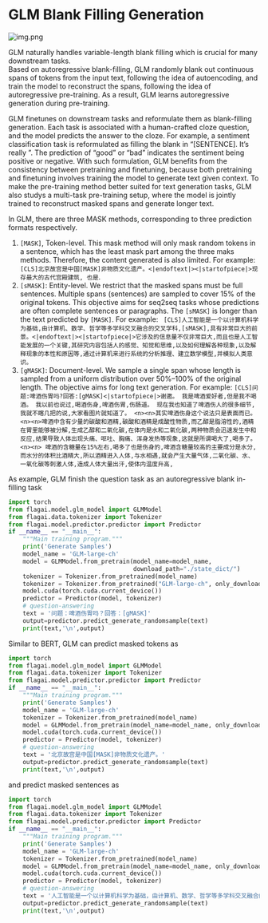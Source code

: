 
# GLM Blank Filling Generation
![img.png](./img/glm_blank_filling.png)

GLM  naturally handles variable-length blank filling which is crucial for many downstream tasks.  
Based on autoregressive blank-filling, GLM randomly
blank out continuous spans of tokens from the input text,
following the idea of autoencoding, and train the model to
reconstruct the spans, following the idea of autoregressive
pre-training.
As a result, GLM learns
autoregressive generation during pre-training.


GLM finetunes   on downstream tasks and reformulate them as blank-filling generation. Each task is associated with a human-crafted cloze question, and the model predicts the answer
to the cloze. For example, a sentiment classification task
is reformulated as filling the blank in “[SENTENCE]. It’s
really ”. The prediction of “good” or “bad” indicates the
sentiment being positive or negative. With such formulation,
GLM benefits from the consistency between pretraining and
finetuning, because both pretraining and finetuning involves
training the model to generate text given context.   To make the pre-training
method better suited for text generation tasks, GLM also studys
a multi-task pre-training setup, where the model is jointly
trained to reconstruct masked spans and generate longer
text.

In GLM, there are three MASK methods, corresponding to three prediction formats respectively.
1. ```[MASK]```, Token-level. This mask method will only mask random tokens in a sentence,
   which has the least mask part among the three maks methods. Therefore,
   the content generated is also limited. For example: ``[CLS]北京故宫是中国[MASK]非物质文化遗产。<|endoftext|><|startofpiece|>现存最大的古代宫殿建筑, 也是``.
2. ```[sMASK]```: Entity-level. We restrict that the masked
   spans must be full sentences. Multiple spans
   (sentences) are sampled to cover 15% of
   the original tokens. This objective aims for
   seq2seq tasks whose predictions are often
   complete sentences or paragraphs.
   The ```[sMASK]``` is longer than the text predicted by ```[MASK]```. For example: `` [CLS]人工智能是一个以计算机科学为基础,由计算机、数学、哲学等多学科交叉融合的交叉学科,[sMASK],具有非常巨大的前景。<|endoftext|><|startofpiece|>它涉及的信息量不仅非常巨大,而且也是人工智能发展的一个关键,其研究内容包括人的感觉、知觉和思维,以及如何理解各种现象,以及解释现象的本性和原因等,通过计算机来进行系统的分析推理、建立数学模型,并模拟人类意识。``
3. ```[gMASK]```: Document-level. We sample a single span
   whose length is sampled from a uniform distribution over 50%–100% of the original length.
   The objective aims for long text generation. For example: ``[CLS]问题:啤酒伤胃吗?回答:[gMASK]<|startofpiece|>谢邀。 我是啤酒爱好者,但是我不喝酒。 我以前也说过,喝酒伤身,啤酒伤胃,伤肠道。 现在我也知道了啤酒伤人的很多细节,我就不瞎几把的说,大家看图片就知道了。 <n><n>其实啤酒伤身这个说法只是表面而已。 <n><n>啤酒中含有少量的碳酸和酒精,碳酸和酒精是成酸性物质,而乙醇是脂溶性的,酒精在胃里能够被分解,生成乙醇和二氧化碳,在体内是水和二氧化碳,两种物质会迅速发生中和反应,结果导致人体出现头痛、呕吐、胸痛、浑身发热等现象,这就是所谓喝大了,喝多了。 <n><n> 啤酒的含糖量在15%左右,喝多了也是伤身的,啤酒含糖量较高的主要成分是水分,而水分的体积比酒精大,所以酒精进入人体,与水相遇,就会产生大量气体,二氧化碳、水、一氧化碳等刺激人体,造成人体大量出汗,使体内温度升高,``


As example, GLM finish the question task as an autoregressive blank in-
filling task

```python
import torch
from flagai.model.glm_model import GLMModel
from flagai.data.tokenizer import Tokenizer
from flagai.model.predictor.predictor import Predictor
if __name__ == "__main__":
    """Main training program."""
    print('Generate Samples') 
    model_name = 'GLM-large-ch'
    model = GLMModel.from_pretrain(model_name=model_name,
                                   download_path="./state_dict/")
    tokenizer = Tokenizer.from_pretrained(model_name)
    tokenizer = Tokenizer.from_pretrained("GLM-large-ch", only_download_config=False)
    model.cuda(torch.cuda.current_device())
    predictor = Predictor(model, tokenizer)
    # question-answering
    text = '问题：啤酒伤胃吗？回答：[gMASK]'
    output=predictor.predict_generate_randomsample(text)
    print(text,'\n',output)
```

Similar to BERT, GLM can predict masked tokens as

```python
import torch
from flagai.model.glm_model import GLMModel
from flagai.data.tokenizer import Tokenizer
from flagai.model.predictor.predictor import Predictor
if __name__ == "__main__":
    """Main training program."""
    print('Generate Samples') 
    model_name = 'GLM-large-ch'
    tokenizer = Tokenizer.from_pretrained(model_name)
    model = GLMModel.from_pretrain(model_name=model_name, only_download_config=False)
    model.cuda(torch.cuda.current_device())
    predictor = Predictor(model, tokenizer)
    # question-answering
    text = '北京故宫是中国[MASK]非物质文化遗产。'
    output=predictor.predict_generate_randomsample(text)
    print(text,'\n',output)
```
and predict masked sentences as

```python
import torch
from flagai.model.glm_model import GLMModel
from flagai.data.tokenizer import Tokenizer
from flagai.model.predictor.predictor import Predictor
if __name__ == "__main__":
    """Main training program."""
    print('Generate Samples') 
    model_name = 'GLM-large-ch'
    tokenizer = Tokenizer.from_pretrained(model_name)
    model = GLMModel.from_pretrain(model_name=model_name, only_download_config=False)
    model.cuda(torch.cuda.current_device())
    predictor = Predictor(model, tokenizer)
    # question-answering
    text = '人工智能是一个以计算机科学为基础，由计算机、数学、哲学等多学科交叉融合的交叉学科，[sMASK]，具有非常巨大的前景。'
    output=predictor.predict_generate_randomsample(text)
    print(text,'\n',output)
```
